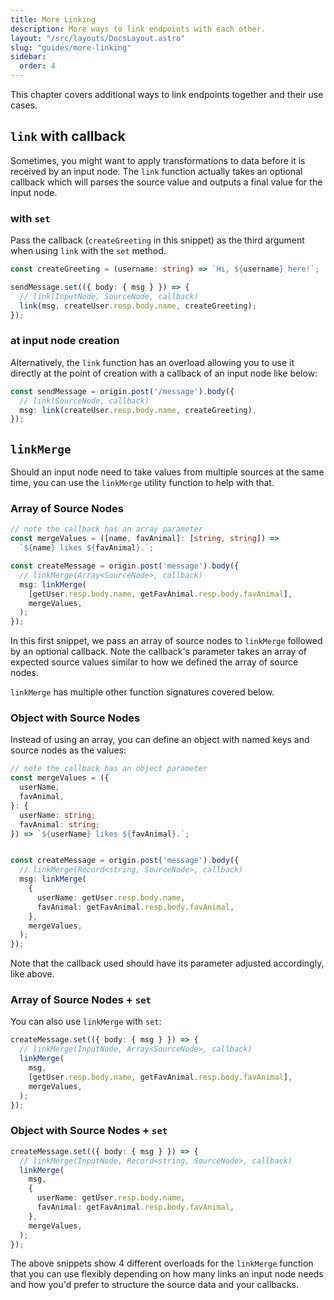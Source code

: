 ```yaml
---
title: More Linking
description: More ways to link endpoints with each other.
layout: "/src/layouts/DocsLayout.astro"
slug: "guides/more-linking"
sidebar:
  order: 4
---
```


This chapter covers additional ways to link endpoints together and their use cases.

## `link` with callback

Sometimes, you might want to apply transformations to data before it is received by an input node. The `link` function actually takes an optional callback which will parses the source value and outputs a final value for the input node.

### with `set`

Pass the callback (`createGreeting` in this snippet) as the third argument when using `link` with the `set` method.

```typescript {5}
const createGreeting = (username: string) => `Hi, ${username} here!`;

sendMessage.set(({ body: { msg } }) => {
  // link(InputNode, SourceNode, callback)
  link(msg, createUser.resp.body.name, createGreeting);
});
```

### at input node creation

Alternatively, the `link` function has an overload allowing you to use it directly at the point of creation with a callback of an input node like below:

```typescript {3}
const sendMessage = origin.post('/message').body({
  // link(SourceNode, callback)
  msg: link(createUser.resp.body.name, createGreeting),
});
```

## `linkMerge`

Should an input node need to take values from multiple sources at the same time, you can use the `linkMerge` utility function to help with that.

### Array of Source Nodes

```typescript {7-9}
// note the callback has an array parameter
const mergeValues = ([name, favAnimal]: [string, string]) =>
  `${name} likes ${favAnimal}.`;

const createMessage = origin.post('message').body({
  // linkMerge(Array<SourceNode>, callback)
  msg: linkMerge(
    [getUser.resp.body.name, getFavAnimal.resp.body.favAnimal],
    mergeValues,
  );
});
```

In this first snippet, we pass an array of source nodes to `linkMerge` followed by an optional callback. Note the callback's parameter takes an array of expected source values similar to how we defined the array of source nodes.

`linkMerge` has multiple other function signatures covered below.

### Object with Source Nodes

Instead of using an array, you can define an object with named keys and source nodes as the values:

```typescript {13-18}
// note the callback has an object parameter
const mergeValues = ({
  userName,
  favAnimal,
}: {
  userName: string;
  favAnimal: string;
}) => `${userName} likes ${favAnimal}.`;


const createMessage = origin.post('message').body({
  // linkMerge(Record<string, SourceNode>, callback)
  msg: linkMerge(
    {
      userName: getUser.resp.body.name,
      favAnimal: getFavAnimal.resp.body.favAnimal,
    },
    mergeValues,
  );
});
```

Note that the callback used should have its parameter adjusted accordingly, like above.

### Array of Source Nodes + `set`

You can also use `linkMerge` with `set`:

```typescript {3-6}
createMessage.set(({ body: { msg } }) => {
  // linkMerge(InputNode, Array<SourceNode>, callback)
  linkMerge(
    msg,
    [getUser.resp.body.name, getFavAnimal.resp.body.favAnimal],
    mergeValues,
  );
});
```

### Object with Source Nodes + `set`

```typescript {3-9}
createMessage.set(({ body: { msg } }) => {
  // linkMerge(InputNode, Record<string, SourceNode>, callback)
  linkMerge(
    msg,
    {
      userName: getUser.resp.body.name,
      favAnimal: getFavAnimal.resp.body.favAnimal,
    },
    mergeValues,
  );
});
```

The above snippets show 4 different overloads for the `linkMerge` function that you can use flexibly depending on how many links an input node needs and how you'd prefer to structure the source data and your callbacks.
